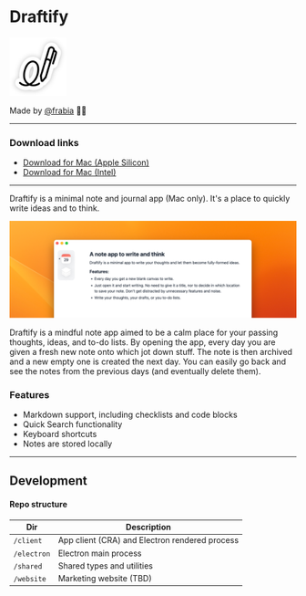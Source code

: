 # Draftify

<img src="./assets/logo_shadow.png" alt='draftify logo' width="100px"/>

Made by [@frabia](https://twitter.com/frabia__) 👨‍💻

---

### Download links

- [Download for Mac (Apple Silicon)](https://draftify.vercel.app/download/latest/mac-silicon.dmg)
- [Download for Mac (Intel)](https://draftify.vercel.app/download/latest/mac-intel.dmg)

---

Draftify is a minimal note and journal app (Mac only). It's a place to quickly write ideas and to think.

![Screenshot of Draftify](./assets/cover-draftify.png)

Draftify is a mindful note app aimed to be a calm place for your passing thoughts, ideas, and to-do lists.
By opening the app, every day you are given a fresh new note onto which jot down stuff. The note is then archived and a new empty one is created the next day. You can easily go back and see the notes from the previous days (and eventually delete them).

### Features

- Markdown support, including checklists and code blocks
- Quick Search functionality
- Keyboard shortcuts
- Notes are stored locally

---

## Development

#### Repo structure

| Dir         | Description                                    |
| ----------- | ---------------------------------------------- |
| `/client`   | App client (CRA) and Electron rendered process |
| `/electron` | Electron main process                          |
| `/shared`   | Shared types and utilities                     |
| `/website`  | Marketing website (TBD)                        |
